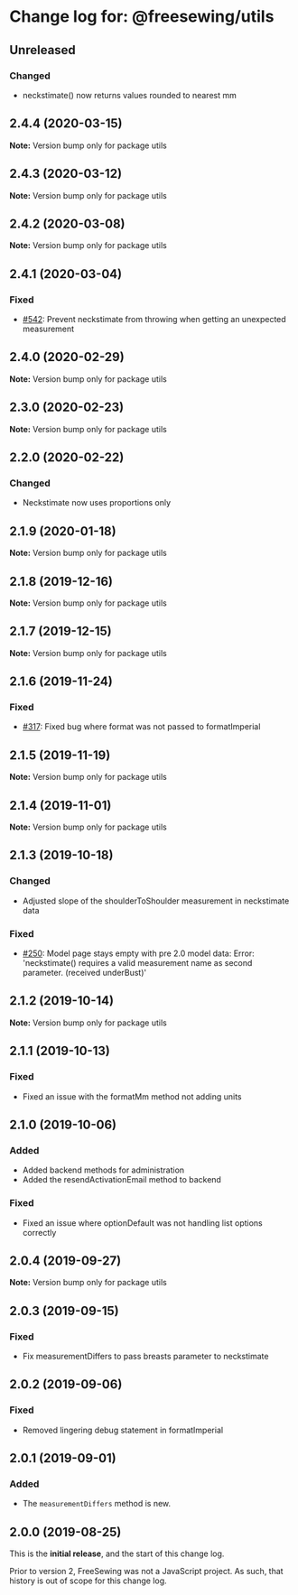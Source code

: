 # Change log for: @freesewing/utils


## Unreleased

### Changed

 - neckstimate() now returns values rounded to nearest mm
## 2.4.4 (2020-03-15)

**Note:** Version bump only for package utils


## 2.4.3 (2020-03-12)

**Note:** Version bump only for package utils


## 2.4.2 (2020-03-08)

**Note:** Version bump only for package utils


## 2.4.1 (2020-03-04)

### Fixed

 - [#542](https://github.com/freesewing/freesewing.org/issues/542): Prevent neckstimate from throwing when getting an unexpected measurement 
## 2.4.0 (2020-02-29)

**Note:** Version bump only for package utils


## 2.3.0 (2020-02-23)

**Note:** Version bump only for package utils


## 2.2.0 (2020-02-22)

### Changed

 - Neckstimate now uses proportions only
## 2.1.9 (2020-01-18)

**Note:** Version bump only for package utils


## 2.1.8 (2019-12-16)

**Note:** Version bump only for package utils


## 2.1.7 (2019-12-15)

**Note:** Version bump only for package utils


## 2.1.6 (2019-11-24)

### Fixed

 - [#317](https://github.com/freesewing/freesewing.org/issues/317): Fixed bug where format was not passed to formatImperial
## 2.1.5 (2019-11-19)

**Note:** Version bump only for package utils


## 2.1.4 (2019-11-01)

**Note:** Version bump only for package utils


## 2.1.3 (2019-10-18)

### Changed

 - Adjusted slope of the shoulderToShoulder measurement in neckstimate data

### Fixed

 - [#250](https://github.com/freesewing/freesewing.org/issues/250): Model page stays empty with pre 2.0 model data: Error: 'neckstimate() requires a valid measurement name as second parameter. (received underBust)'
## 2.1.2 (2019-10-14)

**Note:** Version bump only for package utils


## 2.1.1 (2019-10-13)

### Fixed

 - Fixed an issue with the formatMm method not adding units
## 2.1.0 (2019-10-06)

### Added

 - Added backend methods for administration
 - Added the resendActivationEmail method to backend

### Fixed

 - Fixed an issue where optionDefault was not handling list options correctly
## 2.0.4 (2019-09-27)

**Note:** Version bump only for package utils


## 2.0.3 (2019-09-15)

### Fixed

 - Fix measurementDiffers to pass breasts parameter to neckstimate
## 2.0.2 (2019-09-06)

### Fixed

 - Removed lingering debug statement in formatImperial
## 2.0.1 (2019-09-01)

### Added

 - The `measurementDiffers` method is new.


## 2.0.0 (2019-08-25)

This is the **initial release**, and the start of this change log.

Prior to version 2, FreeSewing was not a JavaScript project.
As such, that history is out of scope for this change log.
